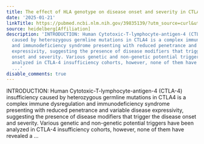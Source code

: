 ```yaml
---
title: The effect of HLA genotype on disease onset and severity in CTLA-4 insufficiency
date: '2025-01-21'
linkTitle: https://pubmed.ncbi.nlm.nih.gov/39835139/?utm_source=curl&utm_medium=rss&utm_campaign=pubmed-2&utm_content=1FakS-2QOkCT8HsMOQP1bCRQ4YzyumYOmxmF0moLsQ3dFB1E9V&fc=20220326224207&ff=20250121170941&v=2.18.0.post9+e462414
source: heidelberg[Affiliation]
description: 'INTRODUCTION: Human Cytotoxic-T-lymphocyte-antigen-4 (CTLA-4) insufficiency
  caused by heterozygous germline mutations in CTLA4 is a complex immune dysregulation
  and immunodeficiency syndrome presenting with reduced penetrance and variable disease
  expressivity, suggesting the presence of disease modifiers that trigger the disease
  onset and severity. Various genetic and non-genetic potential triggers have been
  analyzed in CTLA-4 insufficiency cohorts, however, none of them have revealed a
  ...'
disable_comments: true
---
```

INTRODUCTION: Human Cytotoxic-T-lymphocyte-antigen-4 (CTLA-4) insufficiency caused by heterozygous germline mutations in CTLA4 is a complex immune dysregulation and immunodeficiency syndrome presenting with reduced penetrance and variable disease expressivity, suggesting the presence of disease modifiers that trigger the disease onset and severity. Various genetic and non-genetic potential triggers have been analyzed in CTLA-4 insufficiency cohorts, however, none of them have revealed a ...